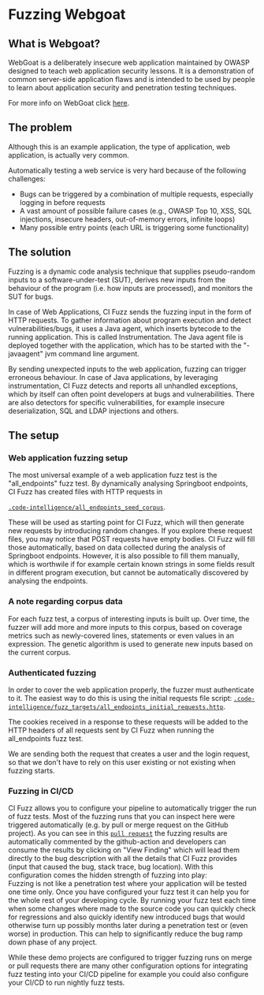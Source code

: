 # Fuzzing Webgoat

## What is Webgoat?

WebGoat is a deliberately insecure web application maintained by OWASP designed to teach
web application security lessons.
It is a demonstration of common server-side application flaws and is
intended to be used by people to learn about application security and penetration testing techniques.

For more info on WebGoat click [here](https://owasp.org/www-project-webgoat/).

## The problem

Although this is an example application, the type of application, web application, is actually very common.

Automatically testing a web service is very hard because of the following challenges:

* Bugs can be triggered by a combination of multiple requests, especially logging in before requests
* A vast amount of possible failure cases (e.g., OWASP Top 10, XSS, SQL injections, insecure headers, out-of-memory errors, infinite loops)
* Many possible entry points (each URL is triggering some functionality)

## The solution

Fuzzing is a dynamic code analysis technique that supplies pseudo-random inputs to a software-under-test (SUT), derives new inputs from the behaviour of the program (i.e. how inputs are processed), and monitors the SUT for bugs.

In case of Web Applications, CI Fuzz sends the fuzzing input in the form of
HTTP requests. To gather information about program execution and detect vulnerabilities/bugs,
it uses a Java agent, which inserts bytecode to the running application. This is called 
Instrumentation. The Java agent file is deployed together with the application, which has to be started
with the "-javaagent" jvm command line argument.

By sending unexpected inputs to the web application, fuzzing can trigger erroneous behaviour.
In case of Java applications, by leveraging instrumentation, CI Fuzz detects and reports all
unhandled exceptions, which by itself can often point developers at bugs and vulnerabilities.
There are also detectors for specific vulnerabilities, for example insecure deserialization,
SQL and LDAP injections and others.

## The setup


### Web application fuzzing setup

The most universal example of a web application fuzz test is the "all_endpoints" fuzz test.
By dynamically analysing Springboot endpoints, CI Fuzz has created files with HTTP requests in

[`.code-intelligence/all_endpoints_seed_corpus`](https://github.com/ci-fuzz/webgoat/blob/out_of_process_fuzzing/.code-intelligence/all_endpoints_seed_corpus).

These will be used as starting point for CI Fuzz, which will then generate new requests by introducing random changes.
If you explore these request files, you may notice that POST requests have empty bodies. CI Fuzz will fill those
automatically, based on data collected during the analysis of Springboot endpoints. However, it is also possible to
fill them manually, which is worthwile if for example certain known strings in some fields result in different
program execution, but cannot be automatically discovered by analysing the endpoints.

### A note regarding corpus data

For each fuzz test, a corpus of interesting inputs is built up.
Over time, the fuzzer will add more and more inputs to this corpus, based on
coverage metrics such as newly-covered lines, statements or even values in an
expression. The genetic algorithm is used to generate new inputs based on the
current corpus.

### Authenticated fuzzing

In order to cover the web application properly, the fuzzer must authenticate to it.
The easiest way to do this is using the initial requests file script:
[`.code-intelligence/fuzz_targets/all_endpoints_initial_requests.http`](https://github.com/ci-fuzz/webgoat/blob/master/.code-intelligence/fuzz_targets/all_endpoints_initial_requests.http).

The cookies received in a response to these requests will be added to the HTTP
headers of all requests sent by CI Fuzz when running the all_endpoints fuzz test.

We are sending both the request that creates a user and the login request, so that
we don't have to rely on this user existing or not existing when fuzzing starts.

### Fuzzing in CI/CD

CI Fuzz allows you to configure your pipeline to automatically trigger the run of fuzz tests.
Most of the fuzzing runs that you can inspect here were triggered automatically (e.g. by pull or merge request on the GitHub project).
As you can see in this [`pull request`](https://github.com/ci-fuzz/webgoat/pull/10) the fuzzing results are automatically commented by the github-action and developers
can consume the results by clicking on "View Finding" which will lead them directly to the bug description with all the details
that CI Fuzz provides (input that caused the bug, stack trace, bug location).
With this configuration comes the hidden strength of fuzzing into play:  
Fuzzing is not like a penetration test where your application will be tested one time only.
Once you have configured your fuzz test it can help you for the whole rest of your developing cycle.
By running your fuzz test each time when some changes where made to the source code you can quickly check for
regressions and also quickly identify new introduced bugs that would otherwise turn up possibly months 
later during a penetration test or (even worse) in production. This can help to significantly reduce the bug ramp down phase of any project.

While these demo projects are configured to trigger fuzzing runs on merge or pull requests
there are many other configuration options for integrating fuzz testing into your CI/CD pipeline
for example you could also configure your CI/CD to run nightly fuzz tests.
